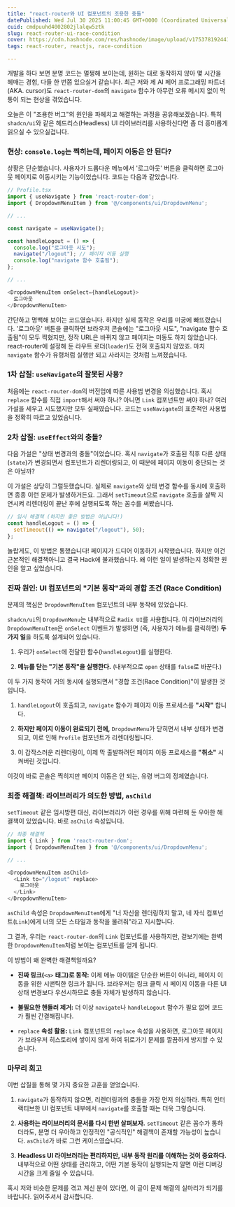 ```yaml
---
title: "react-router와 UI 컴포넌트의 조용한 충돌"
datePublished: Wed Jul 30 2025 11:00:45 GMT+0000 (Coordinated Universal Time)
cuid: cmdpuuhd4002802jlalqw5ztk
slug: react-router-ui-race-condition
cover: https://cdn.hashnode.com/res/hashnode/image/upload/v1753781924411/966c2964-25d5-47e7-a8e7-084a64753276.png
tags: react-router, reactjs, race-condition

---
```


개발을 하다 보면 분명 코드는 멀쩡해 보이는데, 원하는 대로 동작하지 않아 몇 시간을 헤매는 경험, 다들 한 번쯤 있으실거 같습니다. 최근 저와 제 AI 페어 프로그래밍 파트너(AKA. cursor)도 `react-router-dom`의 `navigate` 함수가 아무런 오류 메시지 없이 먹통이 되는 현상을 겪었습니다.

오늘은 이 "조용한 버그"의 원인을 파헤치고 해결하는 과정을 공유해보겠습니다. 특히 `shadcn/ui`와 같은 헤드리스(Headless) UI 라이브러리를 사용하신다면 좀 더 흥미롭게 읽으실 수 있으실겁니다.

### 현상: `console.log`는 찍히는데, 페이지 이동은 안 된다?

상황은 단순했습니다. 사용자가 드롭다운 메뉴에서 '로그아웃' 버튼을 클릭하면 로그아웃 페이지로 이동시키는 기능이었습니다. 코드는 다음과 같았습니다.

```typescript
// Profile.tsx
import { useNavigate } from 'react-router-dom';
import { DropdownMenuItem } from '@/components/ui/DropdownMenu';

// ...

const navigate = useNavigate();

const handleLogout = () => {
  console.log("로그아웃 시도");
  navigate("/logout"); // 페이지 이동 실행
  console.log("navigate 함수 호출됨");
};

// ...

<DropdownMenuItem onSelect={handleLogout}>
  로그아웃
</DropdownMenuItem>
```

간단하고 명백해 보이는 코드였습니다. 하지만 실제 동작은 우리를 미궁에 빠뜨렸습니다. '로그아웃' 버튼을 클릭하면 브라우저 콘솔에는 "로그아웃 시도", "navigate 함수 호출됨"이 모두 찍혔지만, 정작 URL은 바뀌지 않고 페이지는 미동도 하지 않았습니다. react-router에 설정해 둔 라우트 로더(`loader`)도 전혀 호출되지 않았죠. 마치 `navigate` 함수가 유령처럼 실행만 되고 사라지는 것처럼 느껴졌습니다.

### 1차 삽질: `useNavigate`의 잘못된 사용?

처음에는 `react-router-dom`의 버전업에 따른 사용법 변경을 의심했습니다. 혹시 `replace` 함수를 직접 `import`해서 써야 하나? 아니면 `Link` 컴포넌트만 써야 하나? 여러 가설을 세우고 시도했지만 모두 실패였습니다. 코드는 `useNavigate`의 표준적인 사용법을 정확히 따르고 있었습니다.

### 2차 삽질: `useEffect`와의 충돌?

다음 가설은 "상태 변경과의 충돌"이었습니다. 혹시 `navigate`가 호출된 직후 다른 상태(`state`)가 변경되면서 컴포넌트가 리렌더링되고, 이 때문에 페이지 이동이 중단되는 것은 아닐까?

이 가설은 상당히 그럴듯했습니다. 실제로 `navigate`와 상태 변경 함수를 동시에 호출하면 종종 이런 문제가 발생하거든요. 그래서 `setTimeout`으로 `navigate` 호출을 살짝 지연시켜 리렌더링이 끝난 후에 실행되도록 하는 꼼수를 써봤습니다.

```typescript
// 임시 해결책 (하지만 좋은 방법은 아닙니다!)
const handleLogout = () => {
  setTimeout(() => navigate("/logout"), 50);
};
```

놀랍게도, 이 방법은 통했습니다! 페이지가 드디어 이동하기 시작했습니다. 하지만 이건 근본적인 해결책아니고 결국 Hack에 불과했습니다. 왜 이런 일이 발생하는지 정확한 원인을 알고 싶었습니다.

### 진짜 원인: UI 컴포넌트의 "기본 동작"과의 경합 조건 (Race Condition)

문제의 핵심은 `DropdownMenuItem` 컴포넌트의 내부 동작에 있었습니다.

`shadcn/ui`의 `DropdownMenu`는 내부적으로 `Radix UI`를 사용합니다. 이 라이브러리의 `DropdownMenuItem`은 `onSelect` 이벤트가 발생하면 (즉, 사용자가 메뉴를 클릭하면) **두 가지 일**을 하도록 설계되어 있습니다.

1. 우리가 `onSelect`에 전달한 함수(`handleLogout`)를 실행한다.
    
2. **메뉴를 닫는 "기본 동작"을 실행한다.** (내부적으로 `open` 상태를 `false`로 바꾼다.)
    

이 두 가지 동작이 거의 동시에 실행되면서 "경합 조건(Race Condition)"이 발생한 것입니다.

1. `handleLogout`이 호출되고, `navigate` 함수가 페이지 이동 프로세스를 **"시작"** 합니다.
    
2. **하지만 페이지 이동이 완료되기 전에,** `DropdownMenu`가 닫히면서 내부 상태가 변경되고, 이로 인해 `Profile` 컴포넌트가 리렌더링됩니다.
    
3. 이 갑작스러운 리렌더링이, 이제 막 출발하려던 페이지 이동 프로세스를 **"취소"** 시켜버린 것입니다.
    

이것이 바로 콘솔은 찍히지만 페이지 이동은 안 되는, 유령 버그의 정체였습니다.

### 최종 해결책: 라이브러리가 의도한 방법, `asChild`

`setTimeout` 같은 임시방편 대신, 라이브러리가 이런 경우를 위해 마련해 둔 우아한 해결책이 있었습니다. 바로 `asChild` 속성입니다.

```typescript
// 최종 해결책
import { Link } from 'react-router-dom';
import { DropdownMenuItem } from '@/components/ui/DropdownMenu';

// ...

<DropdownMenuItem asChild>
  <Link to="/logout" replace>
    로그아웃
  </Link>
</DropdownMenuItem>
```

`asChild` 속성은 `DropdownMenuItem`에게 "너 자신을 렌더링하지 말고, 네 자식 컴포넌트(`Link`)에게 너의 모든 스타일과 동작을 물려줘"라고 지시합니다.

그 결과, 우리는 `react-router-dom`의 `Link` 컴포넌트를 사용하지만, 겉보기에는 완벽한 `DropdownMenuItem`처럼 보이는 컴포넌트를 얻게 됩니다.

이 방법이 왜 완벽한 해결책일까요?

* **진짜 링크(**`<a>` **태그)로 동작:** 이제 메뉴 아이템은 단순한 버튼이 아니라, 페이지 이동을 위한 시맨틱한 링크가 됩니다. 브라우저는 링크 클릭 시 페이지 이동을 다른 UI 상태 변경보다 우선시하므로 충돌 자체가 발생하지 않습니다.
    
* **불필요한 핸들러 제거:** 더 이상 `navigate`나 `handleLogout` 함수가 필요 없어 코드가 훨씬 간결해집니다.
    
* `replace` **속성 활용:** `Link` 컴포넌트의 `replace` 속성을 사용하면, 로그아웃 페이지가 브라우저 히스토리에 쌓이지 않게 하여 뒤로가기 문제를 깔끔하게 방지할 수 있습니다.
    

### 마무리 회고

이번 삽질을 통해 몇 가지 중요한 교훈을 얻었습니다.

1. `navigate`가 동작하지 않으면, 리렌더링과의 충돌을 가장 먼저 의심하라. 특히 인터랙티브한 UI 컴포넌트 내부에서 `navigate`를 호출할 때는 더욱 그렇습니다.
    
2. **사용하는 라이브러리의 문서를 다시 한번 살펴보자.** `setTimeout` 같은 꼼수가 통하더라도, 분명 더 우아하고 안정적인 "공식적인" 해결책이 존재할 가능성이 높습니다. `asChild`가 바로 그런 케이스였습니다.
    
3. **Headless UI 라이브러리는 편리하지만, 내부 동작 원리를 이해하는 것이 중요하다.** 내부적으로 어떤 상태를 관리하고, 어떤 기본 동작이 실행되는지 알면 이런 디버깅 시간을 크게 줄일 수 있습니다.
    

혹시 저와 비슷한 문제를 겪고 계신 분이 있다면, 이 글이 문제 해결의 실마리가 되기를 바랍니다. 읽어주셔서 감사합니다.